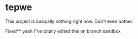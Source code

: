 # tepwe
This project is basically nothing right now. Don't even bother.

Fixed** yeah I"ve totally edited this on branch sandbox
